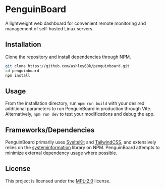 # PenguinBoard

A lightweight web dashboard for convenient remote monitoring and management of self-hosted Linux servers.

## Installation

Clone the repository and install dependencies through NPM.
```bash
git clone https://github.com/ashley68k/penguinboard.git
cd penguinboard
npm install
```

## Usage

From the installation directory, run `npm run build` with your desired additional parameters to run PenguinBoard in production through Vite. Alternatively, `npm run dev` to test your modifications and debug the app.

## Frameworks/Dependencies

PenguinBoard primarily uses [SvelteKit](https://svelte.dev/) and [TailwindCSS](https://tailwindcss.com/), and extensively relies on the
[systeminformation](https://systeminformation.io/) library on NPM. PenguinBoard attempts to minimize external dependency usage where possible.

## License

This project is licensed under the [MPL-2.0](https://www.mozilla.org/en-US/MPL/) license.